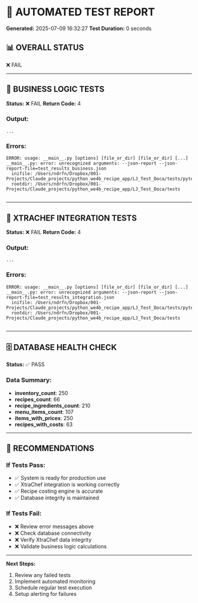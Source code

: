 
# 🧪 AUTOMATED TEST REPORT
**Generated:** 2025-07-09 16:32:27
**Test Duration:** 0 seconds

## 📊 OVERALL STATUS

❌ FAIL

---

## 🏢 BUSINESS LOGIC TESTS
**Status:** ❌ FAIL
**Return Code:** 4

### Output:
```
...
```

### Errors:
```
ERROR: usage: __main__.py [options] [file_or_dir] [file_or_dir] [...]
__main__.py: error: unrecognized arguments: --json-report --json-report-file=test_results_business.json
  inifile: /Users/ndrfn/Dropbox/001-Projects/Claude_projects/python_we4b_recipe_app/LJ_Test_Doca/tests/pytest.ini
  rootdir: /Users/ndrfn/Dropbox/001-Projects/Claude_projects/python_we4b_recipe_app/LJ_Test_Doca/tests


```

---

## 🔗 XTRACHEF INTEGRATION TESTS  
**Status:** ❌ FAIL
**Return Code:** 4

### Output:
```
...
```

### Errors:
```
ERROR: usage: __main__.py [options] [file_or_dir] [file_or_dir] [...]
__main__.py: error: unrecognized arguments: --json-report --json-report-file=test_results_integration.json
  inifile: /Users/ndrfn/Dropbox/001-Projects/Claude_projects/python_we4b_recipe_app/LJ_Test_Doca/tests/pytest.ini
  rootdir: /Users/ndrfn/Dropbox/001-Projects/Claude_projects/python_we4b_recipe_app/LJ_Test_Doca/tests


```

---

## 🗄️ DATABASE HEALTH CHECK
**Status:** ✅ PASS

### Data Summary:
- **inventory_count**: 250
- **recipes_count**: 66
- **recipe_ingredients_count**: 210
- **menu_items_count**: 107
- **items_with_prices**: 250
- **recipes_with_costs**: 63

---

## 🎯 RECOMMENDATIONS

### If Tests Pass:
- ✅ System is ready for production use
- ✅ XtraChef integration is working correctly  
- ✅ Recipe costing engine is accurate
- ✅ Database integrity is maintained

### If Tests Fail:
- ❌ Review error messages above
- ❌ Check database connectivity
- ❌ Verify XtraChef data integrity
- ❌ Validate business logic calculations

---

**Next Steps:**
1. Review any failed tests
2. Implement automated monitoring
3. Schedule regular test execution
4. Setup alerting for failures

